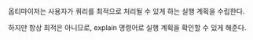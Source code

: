 
옵티마이저는 사용자가 쿼리를 최적으로 처리될 수 있게 하는 실행 계획을 수립한다.

하지만 항상 최적은 아니므로, explain 명령어로 실행 계획을 확인할 수 있게 해준다.



